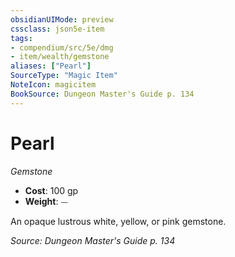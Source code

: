 ```yaml
---
obsidianUIMode: preview
cssclass: json5e-item
tags:
- compendium/src/5e/dmg
- item/wealth/gemstone
aliases: ["Pearl"]
SourceType: "Magic Item"
NoteIcon: magicitem
BookSource: Dungeon Master's Guide p. 134
---
```

# Pearl
*Gemstone*  

- **Cost**: 100 gp
- **Weight**: ⏤

An opaque lustrous white, yellow, or pink gemstone.

*Source: Dungeon Master's Guide p. 134*